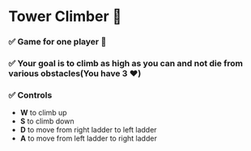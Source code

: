 <h1>Tower Climber 🏰</h1> 

<h3>✅ Game for one player 💪</h3>

<h3>✅ Your goal is to climb as high as you can and not die from various obstacles(You have 3 ❤️)</h3>

<h3>✅ Controls </h3>
<ul>
  <li> <strong>W</strong> to climb up</li>
  <li> <strong>S</strong> to climb down</li>
  <li> <strong>D</strong> to move from right ladder to left ladder</li>
  <li> <strong>A</strong> to move from left ladder to right ladder</li>
</ul>






